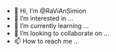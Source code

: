 - 👋 Hi, I’m @RaViAnSimion
- 👀 I’m interested in ...
- 🌱 I’m currently learning ...
- 💞️ I’m looking to collaborate on ...
- 📫 How to reach me ...

<!---
RaViAnSimion/RaViAnSimion is a ✨ special ✨ repository because its `README.md` (this file) appears on your GitHub profile.
You can click the Preview link to take a look at your changes.
--->
